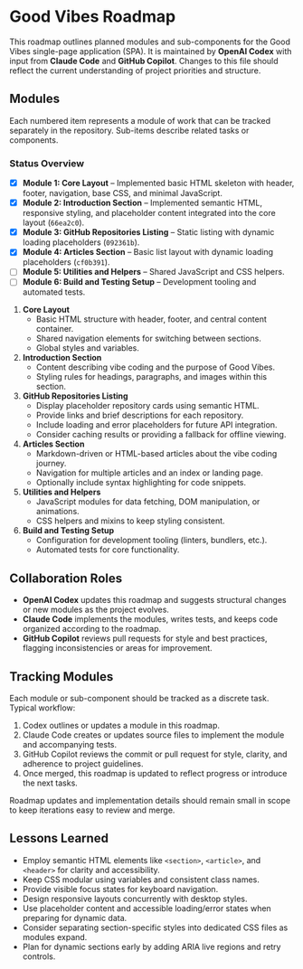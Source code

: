 # Good Vibes Roadmap

This roadmap outlines planned modules and sub-components for the Good Vibes single-page application (SPA). It is maintained by **OpenAI Codex** with input from **Claude Code** and **GitHub Copilot**. Changes to this file should reflect the current understanding of project priorities and structure.

## Modules

Each numbered item represents a module of work that can be tracked separately in the repository. Sub-items describe related tasks or components.

### Status Overview

- [x] **Module 1: Core Layout** – Implemented basic HTML skeleton with header, footer, navigation, base CSS, and minimal JavaScript.
- [x] **Module 2: Introduction Section** – Implemented semantic HTML, responsive styling, and placeholder content integrated into the core layout (`66ea2c0`).
- [x] **Module 3: GitHub Repositories Listing** – Static listing with dynamic loading placeholders (`092361b`).
- [x] **Module 4: Articles Section** – Basic list layout with dynamic loading placeholders (`cf0b391`).
- [ ] **Module 5: Utilities and Helpers** – Shared JavaScript and CSS helpers.
- [ ] **Module 6: Build and Testing Setup** – Development tooling and automated tests.

1. **Core Layout**
   - Basic HTML structure with header, footer, and central content container.
   - Shared navigation elements for switching between sections.
   - Global styles and variables.
2. **Introduction Section**
   - Content describing vibe coding and the purpose of Good Vibes.
   - Styling rules for headings, paragraphs, and images within this section.
3. **GitHub Repositories Listing**
   - Display placeholder repository cards using semantic HTML.
   - Provide links and brief descriptions for each repository.
   - Include loading and error placeholders for future API integration.
   - Consider caching results or providing a fallback for offline viewing.
4. **Articles Section**
   - Markdown-driven or HTML-based articles about the vibe coding journey.
   - Navigation for multiple articles and an index or landing page.
   - Optionally include syntax highlighting for code snippets.
5. **Utilities and Helpers**
   - JavaScript modules for data fetching, DOM manipulation, or animations.
   - CSS helpers and mixins to keep styling consistent.
6. **Build and Testing Setup**
   - Configuration for development tooling (linters, bundlers, etc.).
   - Automated tests for core functionality.

## Collaboration Roles

- **OpenAI Codex** updates this roadmap and suggests structural changes or new modules as the project evolves.
- **Claude Code** implements the modules, writes tests, and keeps code organized according to the roadmap.
- **GitHub Copilot** reviews pull requests for style and best practices, flagging inconsistencies or areas for improvement.

## Tracking Modules

Each module or sub-component should be tracked as a discrete task. Typical workflow:

1. Codex outlines or updates a module in this roadmap.
2. Claude Code creates or updates source files to implement the module and accompanying tests.
3. GitHub Copilot reviews the commit or pull request for style, clarity, and adherence to project guidelines.
4. Once merged, this roadmap is updated to reflect progress or introduce the next tasks.

Roadmap updates and implementation details should remain small in scope to keep iterations easy to review and merge.

## Lessons Learned

- Employ semantic HTML elements like `<section>`, `<article>`, and `<header>` for clarity and accessibility.
- Keep CSS modular using variables and consistent class names.
- Provide visible focus states for keyboard navigation.
- Design responsive layouts concurrently with desktop styles.
- Use placeholder content and accessible loading/error states when preparing for dynamic data.
- Consider separating section-specific styles into dedicated CSS files as modules expand.
- Plan for dynamic sections early by adding ARIA live regions and retry controls.
